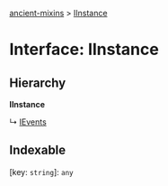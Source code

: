 [ancient-mixins](../README.md) > [IInstance](../interfaces/iinstance.md)



# Interface: IInstance

## Hierarchy

**IInstance**

↳  [IEvents](ievents.md)








## Indexable

\[key: `string`\]:&nbsp;`any`

